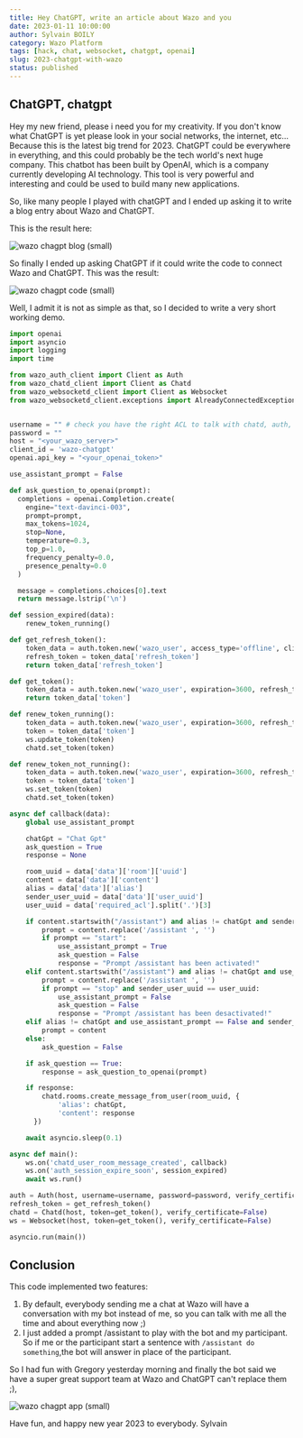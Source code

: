 ```yaml
---
title: Hey ChatGPT, write an article about Wazo and you
date: 2023-01-11 10:00:00
author: Sylvain BOILY
category: Wazo Platform
tags: [hack, chat, websocket, chatgpt, openai]
slug: 2023-chatgpt-with-wazo
status: published
---
```


## ChatGPT, chatgpt

Hey my new friend, please i need you for my creativity. If you don't know what ChatGPT is yet
please look in your social networks, the internet, etc... Because this is the latest big trend for 2023.
ChatGPT could be everywhere in everything, and this could probably be the tech world's next huge company.
This chatbot has been built by OpenAI, which is a company currently developing AI technology. This tool is very powerful
and interesting and could be used to build many new applications.

So, like many people I played with chatGPT and I ended up asking it to write a blog entry about Wazo and ChatGPT.

This is the result here:

![wazo chagpt blog (small)](../static/images/blog/wazo-chatgpt/result.png)

<!-- truncate -->

So finally I ended up asking ChatGPT if it could write the code to connect Wazo and ChatGPT. This was the result:

![wazo chagpt code (small)](../static/images/blog/wazo-chatgpt/result-code.png)

Well, I admit it is not as simple as that, so I decided to write a very short working demo.

```python
import openai
import asyncio
import logging
import time

from wazo_auth_client import Client as Auth
from wazo_chatd_client import Client as Chatd
from wazo_websocketd_client import Client as Websocket
from wazo_websocketd_client.exceptions import AlreadyConnectedException


username = "" # check you have the right ACL to talk with chatd, auth, and websocketd
password = ""
host = "<your_wazo_server>"
client_id = 'wazo-chatgpt'
openai.api_key = "<your_openai_token>"

use_assistant_prompt = False

def ask_question_to_openai(prompt):
  completions = openai.Completion.create(
    engine="text-davinci-003",
    prompt=prompt,
    max_tokens=1024,
    stop=None,
    temperature=0.3,
    top_p=1.0,
    frequency_penalty=0.0,
    presence_penalty=0.0
  )

  message = completions.choices[0].text
  return message.lstrip('\n')

def session_expired(data):
    renew_token_running()

def get_refresh_token():
    token_data = auth.token.new('wazo_user', access_type='offline', client_id=client_id)
    refresh_token = token_data['refresh_token']
    return token_data['refresh_token']

def get_token():
    token_data = auth.token.new('wazo_user', expiration=3600, refresh_token=refresh_token, client_id=client_id)
    return token_data['token']

def renew_token_running():
    token_data = auth.token.new('wazo_user', expiration=3600, refresh_token=refresh_token, client_id=client_id)
    token = token_data['token']
    ws.update_token(token)
    chatd.set_token(token)

def renew_token_not_running():
    token_data = auth.token.new('wazo_user', expiration=3600, refresh_token=refresh_token, client_id=client_id)
    token = token_data['token']
    ws.set_token(token)
    chatd.set_token(token)

async def callback(data):
    global use_assistant_prompt

    chatGpt = "Chat Gpt"
    ask_question = True
    response = None

    room_uuid = data['data']['room']['uuid']
    content = data['data']['content']
    alias = data['data']['alias']
    sender_user_uuid = data['data']['user_uuid']
    user_uuid = data['required_acl'].split('.')[3]

    if content.startswith("/assistant") and alias != chatGpt and sender_user_uuid == user_uuid and use_assistant_prompt == False:
        prompt = content.replace('/assistant ', '')
        if prompt == "start":
            use_assistant_prompt = True
            ask_question = False
            response = "Prompt /assistant has been activated!"
    elif content.startswith("/assistant") and alias != chatGpt and use_assistant_prompt == True:
        prompt = content.replace('/assistant ', '')
        if prompt == "stop" and sender_user_uuid == user_uuid:
            use_assistant_prompt = False
            ask_question = False
            response = "Prompt /assistant has been desactivated!"
    elif alias != chatGpt and use_assistant_prompt == False and sender_user_uuid != user_uuid and not content.startswith("/assistant"):
        prompt = content
    else:
        ask_question = False

    if ask_question == True:
        response = ask_question_to_openai(prompt)

    if response:
        chatd.rooms.create_message_from_user(room_uuid, {
            'alias': chatGpt,
            'content': response
      })

    await asyncio.sleep(0.1)

async def main():
    ws.on('chatd_user_room_message_created', callback)
    ws.on('auth_session_expire_soon', session_expired)
    await ws.run()

auth = Auth(host, username=username, password=password, verify_certificate=False)
refresh_token = get_refresh_token()
chatd = Chatd(host, token=get_token(), verify_certificate=False)
ws = Websocket(host, token=get_token(), verify_certificate=False)

asyncio.run(main())
```

## Conclusion

This code implemented two features:

1. By default, everybody sending me a chat at Wazo will have a conversation with my bot instead of me, so you can talk with me all
   the time and about everything now ;)
2. I just added a prompt /assistant to play with the bot and my participant. So if me or the participant start a sentence with `/assistant do something`,the bot will answer in place of the participant.

So I had fun with Gregory yesterday morning and finally the bot said we have a super great support team at Wazo and ChatGPT can't replace them ;),

![wazo chagpt app (small)](../static/images/blog/wazo-chatgpt/result-wazo.png)

Have fun, and happy new year 2023 to everybody.
Sylvain
